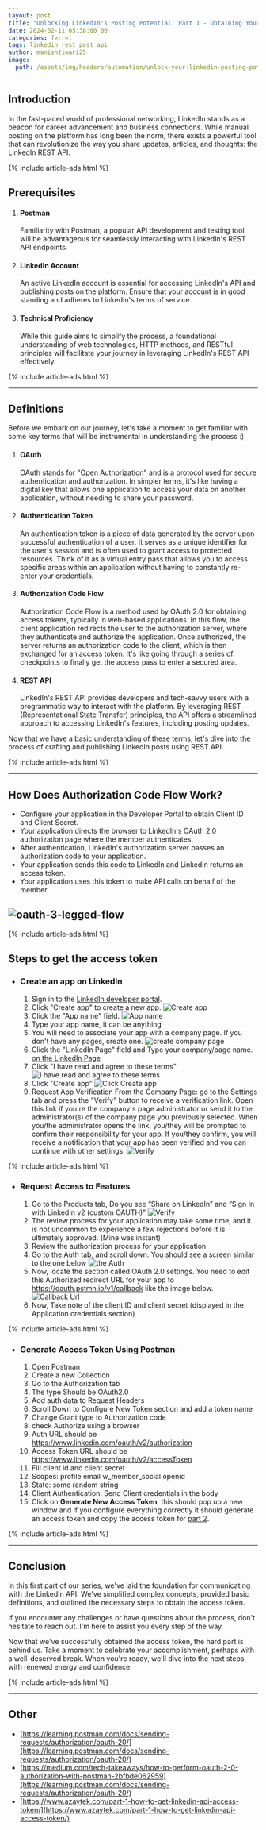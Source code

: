 ```yaml
---
layout: post
title: "Unlocking LinkedIn's Posting Potential: Part 1 - Obtaining Your API Access Token"
date: 2024-02-11 05:38:00 00
categories: ferret
tags: linkedin rest post api
author: manishtiwari25
image:
  path: /assets/img/headers/automation/unlock-your-linkedin-posting-potential-1.webp
---
```


## Introduction

In the fast-paced world of professional networking, LinkedIn stands as a beacon for career advancement and business connections. While manual posting on the platform has long been the norm, there exists a powerful tool that can revolutionize the way you share updates, articles, and thoughts: the LinkedIn REST API.

{% include article-ads.html %}

## Prerequisites

1. #### Postman

   Familiarity with Postman, a popular API development and testing tool, will be advantageous for seamlessly interacting with LinkedIn's REST API endpoints.

2. #### LinkedIn Account

   An active LinkedIn account is essential for accessing LinkedIn's API and publishing posts on the platform. Ensure that your account is in good standing and adheres to LinkedIn's terms of service.

3. #### Technical Proficiency

   While this guide aims to simplify the process, a foundational understanding of web technologies, HTTP methods, and RESTful principles will facilitate your journey in leveraging LinkedIn's REST API effectively.

{% include article-ads.html %}

---

## Definitions

Before we embark on our journey, let's take a moment to get familiar with some key terms that will be instrumental in understanding the process :)

1. #### OAuth

   OAuth stands for "Open Authorization" and is a protocol used for secure authentication and authorization. In simpler terms, it's like having a digital key that allows one application to access your data on another application, without needing to share your password.

2. #### Authentication Token

   An authentication token is a piece of data generated by the server upon successful authentication of a user. It serves as a unique identifier for the user's session and is often used to grant access to protected resources. Think of it as a virtual entry pass that allows you to access specific areas within an application without having to constantly re-enter your credentials.

3. #### Authorization Code Flow

   Authorization Code Flow is a method used by OAuth 2.0 for obtaining access tokens, typically in web-based applications. In this flow, the client application redirects the user to the authorization server, where they authenticate and authorize the application. Once authorized, the server returns an authorization code to the client, which is then exchanged for an access token. It's like going through a series of checkpoints to finally get the access pass to enter a secured area.

4. #### REST API
   LinkedIn's REST API provides developers and tech-savvy users with a programmatic way to interact with the platform. By leveraging REST (Representational State Transfer) principles, the API offers a streamlined approach to accessing LinkedIn's features, including posting updates.

Now that we have a basic understanding of these terms, let's dive into the process of crafting and publishing LinkedIn posts using REST API.

{% include article-ads.html %}

---

## How Does Authorization Code Flow Work?

- Configure your application in the Developer Portal to obtain Client ID and Client Secret.
- Your application directs the browser to LinkedIn's OAuth 2.0 authorization page where the member authenticates.
- After authentication, LinkedIn's authorization server passes an authorization code to your application.
- Your application sends this code to LinkedIn and LinkedIn returns an access token.
- Your application uses this token to make API calls on behalf of the member.

## ![oauth-3-legged-flow](/assets/img/posts/automation/linkedin-automation/oauth-3-legged-flow.webp "Fig 1: OAuth Flow Credit [Microsoft Learn](https://learn.microsoft.com/en-us/linkedin/shared/authentication/authorization-code-flow?tabs=HTTPS1#authorization-code-flow)")

{% include article-ads.html %}

## Steps to get the access token

- ### Create an app on LinkedIn

  1.  Sign in to the [LinkedIn developer portal](https://developer.linkedin.com/).
  2.  Click "Create app" to create a new app.
      ![Create app](/assets/img/posts/automation/linkedin-automation/linkedin-1.webp)
  3.  Click the "App name" field.
      ![App name](/assets/img/posts/automation/linkedin-automation/linkedin-2.webp)
  4.  Type your app name, it can be anything
  5.  You will need to associate your app with a company page. If you don't have any pages, create one.
      ![create company page](/assets/img/posts/automation/linkedin-automation/linkedin-3.webp)
  6.  Click the "LinkedIn Page" field and Type your company/page name.
      [on the LinkedIn Page](/assets/img/posts/automation/linkedin-automation/linkedin-4.webp)
  7.  Click "I have read and agree to these terms"
      ![I have read and agree to these terms](/assets/img/posts/automation/linkedin-automation/linkedin-5.webp)
  8.  Click "Create app"
      ![Click Create app](/assets/img/posts/automation/linkedin-automation/linkedin-6.webp)
  9.  Request App Verification From the Company Page: go to the Settings tab and press the "Verify" button to receive a verification link. Open this link if you're the company's page administrator or send it to the administrator(s) of the company page you previously selected. When you/the administrator opens the link, you/they will be prompted to confirm their responsibility for your app. If you/they confirm, you will receive a notification that your app has been verified and you can continue with other settings.
      ![Verify](/assets/img/posts/automation/linkedin-automation/linkedin-7.webp)

{% include article-ads.html %}

- ### Request Access to Features

  1.  Go to the Products tab, Do you see “Share on LinkedIn” and “Sign In with LinkedIn v2 (custom OAUTH)”
      ![Verify](/assets/img/posts/automation/linkedin-automation/linkedin-8.webp)
  2.  The review process for your application may take some time, and it is not uncommon to experience a few rejections before it is ultimately approved. (Mine was instant)
  3.  Review the authorization process for your application
  4.  Go to the Auth tab, and scroll down. You should see a screen similar to the one below
      ![the Auth](/assets/img/posts/automation/linkedin-automation/linkedin-9.webp)
  5.  Now, locate the section called OAuth 2.0 settings. You need to edit this Authorized redirect URL for your app to https://oauth.pstmn.io/v1/callback like the image below.
      ![Callback Url](/assets/img/posts/automation/linkedin-automation/linkedin-10.webp)
  6.  Now, Take note of the client ID and client secret (displayed in the Application credentials section)

{% include article-ads.html %}

- ### Generate Access Token Using Postman
  1.  Open Postman
  2.  Create a new Collection
  3.  Go to the Authorization tab
  4.  The type Should be OAuth2.0
  5.  Add auth data to Request Headers
  6.  Scroll Down to Configure New Token section and add a token name
  7.  Change Grant type to Authorization code
  8.  check Authorize using a browser
  9.  Auth URL should be https://www.linkedin.com/oauth/v2/authorization
  10. Access Token URL should be https://www.linkedin.com/oauth/v2/accessToken
  11. Fill client id and client secret
  12. Scopes: profile email w_member_social openid
  13. State: some random string
  14. Client Authentication: Send Client credentials in the body
  15. Click on <strong>Generate New Access Token</strong>, this should pop up a new window and if you configure everything correctly it should generate an access token and copy the access token for [part 2](/posts/how-to-post-on-linkedin-using-rest-api-part2).

{% include article-ads.html %}

---

## Conclusion

In this first part of our series, we've laid the foundation for communicating with the LinkedIn API. We've simplified complex concepts, provided basic definitions, and outlined the necessary steps to obtain the access token.

If you encounter any challenges or have questions about the process, don't hesitate to reach out. I'm here to assist you every step of the way.

Now that we've successfully obtained the access token, the hard part is behind us. Take a moment to celebrate your accomplishment, perhaps with a well-deserved break. When you're ready, we'll dive into the next steps with renewed energy and confidence.

{% include article-ads.html %}

---

## Other

- [https://learning.postman.com/docs/sending-requests/authorization/oauth-20/](https://learning.postman.com/docs/sending-requests/authorization/oauth-20/)
- [https://medium.com/tech-takeaways/how-to-perform-oauth-2-0-authorization-with-postman-2bfbde062959](https://learning.postman.com/docs/sending-requests/authorization/oauth-20/)
- [https://www.azaytek.com/part-1-how-to-get-linkedin-api-access-token/](https://www.azaytek.com/part-1-how-to-get-linkedin-api-access-token/)
